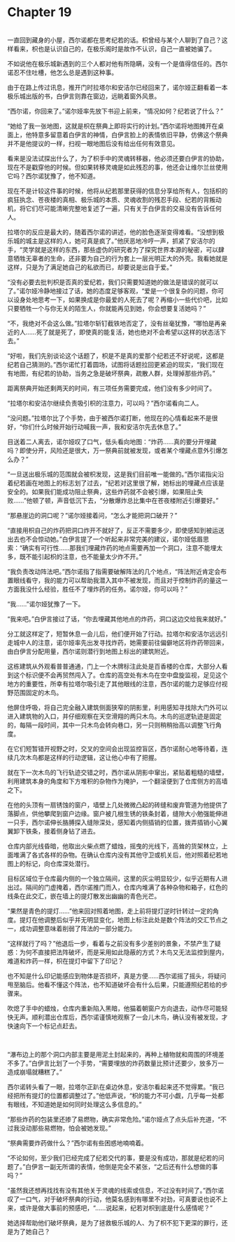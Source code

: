 # Chapter 19

<br>
一直回到藏身的小屋，西尔诺都在思考纪若的话。枳曾经与某个人聊到了自己？这样看来，枳也是认识自己的，在极乐阁时是故作不认识，自己一直被她骗了。

不如说他在极乐城新遇到的三个人都对他有所隐瞒，没有一个是值得信任的。西尔诺忍不住吐槽，他怎么总是遇到这种事。

由于在路上传过讯息，推开门时拉塔尔和安洁尔已经回来了，诺尔娅正翻看着一本极乐城出版的书，白伊言则靠在窗边，远眺着窗外风景。

“西尔诺，你回来了。”诺尔娅率先放下书迎上前来，“情况如何？纪若说了什么？”

“她给了我一张地图，这就是枳在祭典上即将实行的计划。”西尔诺将地图摊开在桌面上，他特意多留意着白伊言的神情，白伊言脸上的表情依旧平静，仿佛这个祭典并不是他提议的一样，扫视一眼地图后没有给出任何有效意见。

看来是没法试探出什么了，为了枳手中的灵魂转移器，他必须还要白伊言的协助，现在不是戳穿他的时候。但如果转移灵魂是如此残忍的事，他还会让维尔兰丝使用它吗？西尔诺犹豫了，他不知道。

现在不是计较这件事的时候，他将从纪若那里获得的信息分享给所有人，包括枳的疯狂执念、苍夜楼的真相、极乐城的本质、灵魂收割的残忍手段、纪若的背叛动机，将它们尽可能清晰完整地复述了一遍，只有关于白伊言的交易没有告诉任何人。

拉塔尔的反应是最大的，随着西尔诺的讲述，他的脸色逐渐变得难看。“没想到极乐城的城主是这样的人，她可真是疯了。”他厌恶地冷哼一声，抓紧了安洁尔的手，“灵学就是这样的东西，那些虚伪的研究者为了探究世界本源的秘密，可以肆意牺牲无辜者的生命，还非要为自己的行为套上一层光明正大的外壳。我看她就是这样，只是为了满足她自己的私欲而已，却要说是出自于爱。”

“没有必要去批判枳是否真的爱纪若，我们只需要知道她的做法是错误的就可以了。”诺尔娅冷静地接过了话，她的态度足够客观，“爱是一个很复杂的问题，你可以设身处地思考一下，如果换成是你最爱的人死去了呢？再缩小一些代价吧，比如只要牺牲一个与你无关的陌生人，你就能再见到她，你会想要复活她吗？”

“不，我绝对不会这么做。”拉塔尔斩钉截铁地否定了，没有丝毫犹豫，“哪怕是再亲近的人……死了就是死了，即使真的能复活，她也绝对不会希望以这样的状态活下去。”

“好啦，我们先别谈论这个话题了，枳是不是真的爱那个纪若还不好说呢，这都是纪若自己猜测的。”西尔诺忙打着圆场，试图将话题拉回更紧迫的现实，“我们现在有地图，有纪若的协助，当务之急是破坏祭典，疏散人群，处理掉那些炸药。”

距离祭典开始还剩两天的时间，有三项任务需要完成，他们没有多少时间了。

“拉塔尔和安洁尔继续负责吸引枳的注意力，可以吗？”西尔诺看向二人。

“没问题。”拉塔尔比了个手势，由于被西尔诺打断，他现在的心情看起来不是很好，“你们什么时候开始行动喊我一声，我和安洁尔先去休息了。”

目送着二人离去，诺尔娅叹了口气，低头看向地图：“炸药……真的要分开埋藏吗？即使分开，风险还是很大，万一祭典前就被发现，或者某个埋藏点意外引爆怎么办？”

“一旦送出极乐城的范围就会被枳发现，这是我们目前唯一能做的。”西尔诺指尖沿着纪若画在地图上的标志划了过去，“纪若对这里很了解，她标出的埋藏点应该是安全的。如果我们能成功阻止祭典，这些炸药就不会被引爆，如果阻止失败……”他顿了顿，声音低沉下去，“分散爆炸总比集中在苍夜楼附近引爆要好。”

“那悬崖边的洞口呢？”诺尔娅接着问，“怎么才能把洞口破开？”

“直接用枳自己的炸药把洞口炸开不就好了，反正不需要多少，即使感知到被运送出去也不会惊动她。”白伊言提了一个听起来非常完美的建议，诺尔娅低眉思索：“确实有可行性……那我们埋藏炸药的地点需要再加一个洞口，注意不能埋太多，既不能引起枳的注意，也不能量太少炸不开。”

“我负责改动阵法吧。”西尔诺指了指需要破解阵法的几个地点，“阵法附近肯定会布置眼线看守，我的能力可以帮助我潜入其中不被发现，而且对于控制炸药的量这一方面我没什么经验，胜任不了埋炸药的任务。诺尔娅，你可以吗？”

“我……”诺尔娅犹豫了一下。

“我来吧。”白伊言接过了话，“你去埋藏其他地点的炸药，洞口这边交给我来就好。”

分工就这样定了，短暂休息一会儿后，他们便开始了行动。拉塔尔和安洁尔远远引走城中人的注意，诺尔娅率先出发寻找炸药，她需要前往偏僻地区将炸药带回来，由白伊言分配用量，西尔诺则潜行到地图上标出的建筑附近。

这栋建筑从外观看普普通通，门上一个木牌标注此处是百香楼的仓库，大部分人看到这个标识便不会再贸然闯入了。仓库的高空处有木鸟在空中盘旋监视，足见这个地方的重要性，所幸有拉塔尔吸引走了其他眼线的注意，西尔诺的能力足够应付视野范围固定的木鸟。

他屏住呼吸，将自己完全融入建筑侧面狭窄的阴影里，利用感知寻找除大门外可以进入建筑物的入口，并仔细观察在天空滑翔的两只木鸟。木鸟的巡逻轨迹是固定的，每隔一段时间，其中一只木鸟会转向巷口，另一只则稍稍抬高以调整飞行角度。

在它们短暂错开视野之时，交叉的空间会出现监控盲区，西尔诺耐心地等待着，连续几次木鸟都是这样的行动逻辑，这让他心中有了把握。

就在下一次木鸟的飞行轨迹交错之时，西尔诺从阴影中窜出，紧贴着粗糙的墙壁，利用建筑本身的角度和下方堆积的杂物作为掩护，一个翻滚便到了仓库侧方的高墙之下。

在他的头顶有一扇锈蚀的窗户，墙壁上几处微微凸起的砖缝和废弃管道为他提供了落脚点，供他攀爬到窗户边缘。窗户被几根生锈的铁条封着，缝隙大小勉强能伸进一只手，西尔诺伸长胳膊探入缝隙深处，感知着内侧插销的位置，拨弄插销小心翼翼卸下铁条，接着侧身钻了进去。

仓库内部光线昏暗，他取出火柴点燃了蜡烛，摇曳的光线下，高耸的货架林立，上面堆满了各式各样的杂物。在确认仓库内没有其他守卫或机关后，他对照着纪若地图上的标记，向仓库深处潜行。

目标区域位于仓库最内侧的一个独立隔间，这里的灰尘明显较少，似乎近期有人进出过。隔间的门虚掩着，西尔诺推门而入，仓库内堆满了各种杂物和箱子，红色的线条在此交汇，嵌在墙上的提灯散发出幽幽的青色光芒。

“果然是青色的提灯……”他来回对照着地图，走上前将提灯逆时针转过一定的角度。提灯在他调整后似乎并无明显变化，地图上标注此处是数个阵法的交汇节点之一，成功调整意味着削弱了阵法的一部分能力。

“这样就行了吗？”他退后一步，看着与之前没有多少差别的景象，不禁产生了疑惑：为何不直接把法阵破坏，而是采用如此隐蔽的方式？木鸟又无法监控到屋内，难道和炸药一样，枳在提灯中留下了印记？

也不知是什么印记能感应到物体是否损坏，真是方便……西尔诺摇了摇头，将疑问甩至脑后。他看不懂这个阵法，也不知道破坏会有什么后果，只能遵照纪若给的步骤来。

吹熄了手中的蜡烛，仓库内重新陷入黑暗，他猫着朝窗户方向退去，动作尽可能轻快无声。顺利潜出仓库后，西尔诺谨慎地观察了一会儿木鸟，确认没有被发现，才快速向下一个标记点赶去。

<br>

“瀑布边上的那个洞口内部主要是用泥土封起来的，再种上植物就和周围的环境差不多了。”白伊言比划了一个手势，“需要埋放的炸药数量比预计还要少，放多万一造成崩塌就糟糕了。”

西尔诺转头看了一眼，拉塔尔正趴在桌边休息，安洁尔看起来还不觉得累。“我已经把所有提灯的位置都调整过了。”他低声说，“枳的能力不可小觑，几乎每一处都有眼线，不知道她是如何同时处理这么多信息的。”

“那些炸药的包装里还掺了易燃物，确实非常危险。”诺尔娅点了点头后补充道，“不过我没动那些易燃物，怕会被她发现。”

“祭典需要炸药做什么？”西尔诺有些困惑地喃喃着。

“不论如何，至少我们已经完成了纪若交代的事，要是没有成功，那就是纪若的问题了。”白伊言一副无所谓的表情，他倒是完全不紧张，“之后还有什么想做的事吗？”

“虽然我还想再找找有没有其他关于灵魂的线索或信息，不过没有时间了。”西尔诺叹了一口气，对于破坏祭典的行动，他莫名感到有哪里不对劲，可真要说也说不上来，或许是做大事前的预感吧，“……说起来，纪若对枳到底是什么感情呢？”

她选择帮助他们破坏祭典，是为了拯救极乐城的人、为了枳不犯下更深的罪行，还是为了她自己？
